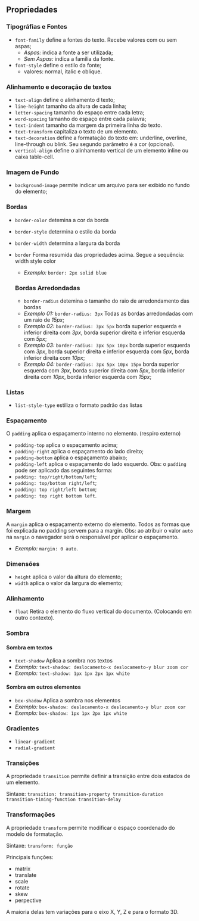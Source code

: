 ## Propriedades

### Tipográfias e Fontes

- `font-family` define a fontes do texto. Recebe valores com ou sem aspas;
  - _Aspas:_ indica a fonte a ser utilizada;
  - _Sem Aspas:_ indica a família da fonte.
- `font-style` define o estilo da fonte;
  - valores: normal, italic e oblique.

### Alinhamento e decoração de textos

- `text-align` define o alinhamento d texto;
- `line-height` tamanho da altura de cada linha;
- `letter-spacing` tamanho do espaço entre cada letra;
- `word-spacing` tamanho do espaço entre cada palavra;
- `text-indent` tamanho da margem da primeira linha do texto.
- `text-transform` capitaliza o texto de um elemento.
- `text-decoration` define a formatação do texto em: underline, overline, line-through ou blink. Seu segundo parâmetro é a cor (opcional).
- `vertical-align` define o alinhamento vertical de um elemento inline ou caixa table-cell.

### Imagem de Fundo

- `background-image` permite indicar um arquivo para ser exibido no fundo do elemento;

### Bordas

- `border-color` detemina a cor da borda
- `border-style` determina o estilo da borda
- `border-width` determina a largura da borda
- `border` Forma resumida das propriedades acima. Segue a sequência: width style color

  - _Exemplo:_ `border: 2px solid blue`

  ### Bordas Arredondadas

  - `border-radius` detemina o tamanho do raio de arredondamento das bordas
  - _Exemplo 01:_ `border-radius: 3px` Todas as bordas arredondadas com um raio de _15px_;
  - _Exemplo 02:_ `border-radius: 3px 5px` borda superior esquerda e inferior direita com _3px_, borda superior direita e inferior esquerda com _5px_;
  - _Exemplo 03:_ `border-radius: 3px 5px 10px` borda superior esquerda com _3px_, borda superior direita e inferior esquerda com _5px_, borda inferior direita com _10px_;
  - _Exemplo 04:_ `border-radius: 3px 5px 10px 15px` borda superior esquerda com _3px_, borda superior direita com _5px_, borda inferior direita com _10px_, borda inferior esquerda com _15px_;

### Listas

- `list-style-type` estiliza o formato padrão das listas

### Espaçamento

O `padding` aplica o espaçamento interno no elemento. (respiro externo)

- `padding-top` aplica o espaçamento acima;
- `padding-right` aplica o espaçamento do lado direito;
- `padding-bottom` aplica o espaçamento abaixo;
- `padding-left` aplica o espaçamento do lado esquerdo.
  Obs: o `padding` pode ser aplicado das seguintes forma:
- `padding: top/right/bottom/left`;
- `padding: top/bottom right/left`;
- `padding: top right/left bottom`;
- `padding: top right bottom left`.

### Margem

A `margin` aplica o espaçamento externo do elemento.
Todos as formas que foi explicada no padding servem para a margin.
Obs: ao atribuir o valor `auto` na `margin` o navegador será o responsável por aplicar o espaçamento.

- _Exemplo:_ `margin: 0 auto`.

### Dimensões

- `height` aplica o valor da altura do elemento;
- `width` aplica o valor da largura do elemento;

### Alinhamento

- `float` Retira o elemento do fluxo vertical do documento. (Colocando em outro contexto).

### Sombra

#### Sombra em textos

- `text-shadow` Aplica a sombra nos textos
- _Exemplo:_ `text-shadow: deslocamento-x deslocamento-y blur zoom cor`
- _Exemplo:_ `text-shadow: 1px 1px 2px 1px white`

#### Sombra em outros elementos

- `box-shadow` Aplica a sombra nos elementos
- _Exemplo:_ `box-shadow: deslocamento-x deslocamento-y blur zoom cor`
- _Exemplo:_ `box-shadow: 1px 1px 2px 1px white`

### Gradientes

- `linear-gradient`
- `radial-gradient`

### Transições

A propriedade `transition` permite definir a transição entre dois estados de um elemento.

Sintaxe: `transition: transition-property transition-duration transition-timing-function transition-delay`

### Transformações

A propriedade `transform` permite modificar o espaço coordenado do modelo de formatação.

Sintaxe: `transform: função`

Principais funções:

- matrix
- translate
- scale
- rotate
- skew
- perpective

A maioria delas tem variações para o eixo X, Y, Z e para o formato 3D.
